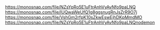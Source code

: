https://monosnap.com/file/NZsYpRo5E1uFtrAnhVyAvNfo9paLNQ
https://monosnap.com/file/lUQwaWeUfQ1g8ggsnugRnJsZrR9O7j
https://monosnap.com/file/VshGm2rfpK10sZkwEswEjhDKpMmdMO
https://monosnap.com/file/NZsYpRo5E1uFtrAnhVyAvNfo9paLNQnodemon